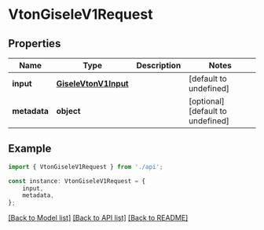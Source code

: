 # VtonGiseleV1Request


## Properties

Name | Type | Description | Notes
------------ | ------------- | ------------- | -------------
**input** | [**GiseleVtonV1Input**](GiseleVtonV1Input.md) |  | [default to undefined]
**metadata** | **object** |  | [optional] [default to undefined]

## Example

```typescript
import { VtonGiseleV1Request } from './api';

const instance: VtonGiseleV1Request = {
    input,
    metadata,
};
```

[[Back to Model list]](../README.md#documentation-for-models) [[Back to API list]](../README.md#documentation-for-api-endpoints) [[Back to README]](../README.md)
